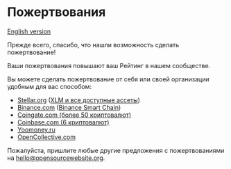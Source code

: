 # Пожертвования

[English version](DONATE.md)

Прежде всего, спасибо, что нашли возможность сделать пожертвование!

Ваши пожертвования повышают ваш Рейтинг в нашем сообществе.

Вы можете сделать пожертвование от себя или своей организации удобным для вас способом:

- [Stellar.org](https://stellar.org) ([XLM и все доступные ассеты](https://stellar.expert/explorer/public/account/GDOB5BAYE25LLEU6CCQCGGJB2ILUEIMA2DTQRGCVHX3XX2ATGMXP5ERH))
- [Binance.com](https://www.binance.com/en/register?ref=25983180) ([Binance Smart Chain](https://bscscan.com/address/0xaEf5AC6d0019593c21Aba6C2825B20377a1D635a))
- [Coingate.com (более 50 криптовалют)](https://coingate.com/pay/opensourcewebsite)
- [Coinbase.com (6 криптовалют)](https://commerce.coinbase.com/checkout/e89005ec-c8c2-47c1-9ca4-b1deb9992794)
- [Yoomoney.ru](https://yoomoney.ru/to/4100111248401133)
- [OpenCollective.com](https://opencollective.com/opensourcewebsite)

Пожалуйста, пришлите любые другие предложения с пожертвованиями на [hello@opensourcewebsite.org](mailto:hello@opensourcewebsite.org).
